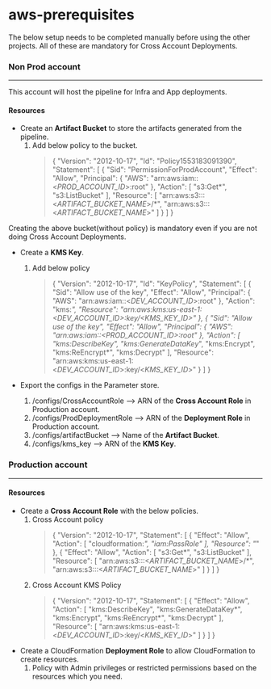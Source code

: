 # aws-prerequisites

The below setup needs to be completed manually before using the other projects. All of these are mandatory for Cross Account Deployments.

### Non Prod account
-----

This account will host the pipeline for Infra and App deployments.

#### Resources 

* Create an **Artifact Bucket** to store the artifacts generated from the pipeline.
    1. Add below policy to the bucket.
        > {
                "Version": "2012-10-17",
                "Id": "Policy1553183091390",
                "Statement": [
                    {
                        "Sid": "PermissionForProdAccount",
                        "Effect": "Allow",
                        "Principal": {
                            "AWS": "arn:aws:iam::<*PROD_ACCOUNT_ID*>:root"
                        },
                        "Action": [
                            "s3:Get*",
                            "s3:ListBucket"
                        ],
                        "Resource": [
                            "arn:aws:s3:::<*ARTIFACT_BUCKET_NAME*>/*",
                            "arn:aws:s3:::<*ARTIFACT_BUCKET_NAME*>"
                        ]
                    }
                ]
            }

Creating the above bucket(without policy) is mandatory even if you are not doing Cross Account Deployments.

* Create a **KMS Key**.
    1. Add below policy
        > {
                "Version": "2012-10-17",
                "Id": "KeyPolicy",
                "Statement": [
                    {
                        "Sid": "Allow use of the key",
                        "Effect": "Allow",
                        "Principal": {
                            "AWS": "arn:aws:iam::<*DEV_ACCOUNT_ID*>:root"
                        },
                        "Action": "kms:*",
                        "Resource": "arn:aws:kms:us-east-1:<*DEV_ACCOUNT_ID*>:key/<*KMS_KEY_ID*>"
                    },
                    {
                        "Sid": "Allow use of the key",
                        "Effect": "Allow",
                        "Principal": {
                            "AWS": "arn:aws:iam::<*PROD_ACCOUNT_ID*>:root"
                        },
                        "Action": [
                            "kms:DescribeKey",
                            "kms:GenerateDataKey*",
                            "kms:Encrypt",
                            "kms:ReEncrypt*",
                            "kms:Decrypt"
                        ],
                        "Resource": "arn:aws:kms:us-east-1:<*DEV_ACCOUNT_ID*>:key/<*KMS_KEY_ID*>"
                    }
                ]
            }

* Export the configs in the Parameter store.
    1. /configs/CrossAccountRole --> ARN of the **Cross Account Role** in Production account.
    2. /configs/ProdDeploymentRole --> ARN of the **Deployment Role** in Production account.
    3. /configs/artifactBucket --> Name of the **Artifact Bucket**.
    4. /configs/kms_key --> ARN of the **KMS Key**.


### Production account
-----

#### Resources
* Create a **Cross Account Role** with the below policies.
    1. Cross Account policy
        > {
                "Version": "2012-10-17",
                "Statement": [
                    {
                        "Effect": "Allow",
                        "Action": [
                            "cloudformation:*",
                            "iam:PassRole"
                        ],
                        "Resource": "*"
                    },
                    {
                        "Effect": "Allow",
                        "Action": [
                            "s3:Get*",
                            "s3:ListBucket"
                        ],
                        "Resource": [
                            "arn:aws:s3:::<*ARTIFACT_BUCKET_NAME*>/*",
                            "arn:aws:s3:::<*ARTIFACT_BUCKET_NAME*>"
                        ]
                    }
                ]
                } 
    2. Cross Account KMS Policy
        > {
            "Version": "2012-10-17",
            "Statement": [
                {
                    "Effect": "Allow",
                    "Action": [
                        "kms:DescribeKey",
                        "kms:GenerateDataKey*",
                        "kms:Encrypt",
                        "kms:ReEncrypt*",
                        "kms:Decrypt"
                    ],
                    "Resource": [
                        "arn:aws:kms:us-east-1:<*DEV_ACCOUNT_ID*>:key/<*KMS_KEY_ID*>"
                    ]
                }
            ]
        }
* Create a CloudFormation **Deployment Role** to allow CloudFormation to create resources.
    1. Policy with Admin privileges or restricted permissions based on the resources which you need.

